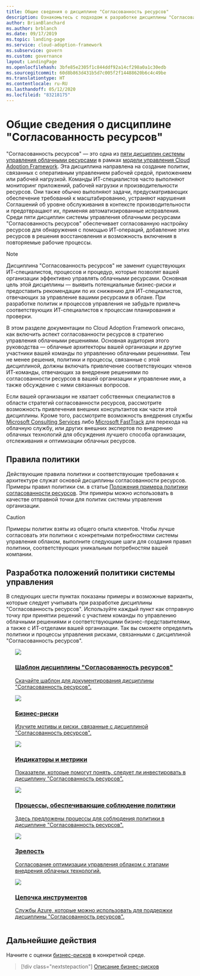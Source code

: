 ```yaml
---
title: Общие сведения о дисциплине "Согласованность ресурсов"
description: Ознакомьтесь с подходом к разработке дисциплины "Согласованность ресурсов" в рамках стратегии управления облаком.
author: BrianBlanchard
ms.author: brblanch
ms.date: 09/17/2019
ms.topic: landing-page
ms.service: cloud-adoption-framework
ms.subservice: govern
ms.custom: governance
layout: LandingPage
ms.openlocfilehash: 3bfe85e2305f1c844ddf92a14cf298a0a1c30edb
ms.sourcegitcommit: 60d8b863d431b5d7c005f2f14488620b6c4c49be
ms.translationtype: HT
ms.contentlocale: ru-RU
ms.lasthandoff: 05/12/2020
ms.locfileid: "83218175"
---
```

# <a name="resource-consistency-discipline-overview"></a>Общие сведения о дисциплине "Согласованность ресурсов"

"Согласованность ресурсов" — это одна из [пяти дисциплин системы управления облачными ресурсами](../governance-disciplines.md) в рамках [модели управления Cloud Adoption Framework](../index.md). Эта дисциплина направлена на создание политик, связанных с оперативным управлением рабочей средой, приложением или рабочей нагрузкой. Команды ИТ-специалистов часто выполняют мониторинг приложений, рабочей нагрузки и производительности ресурсов. Они также обычно выполняют задачи, предусматривающих обеспечение требований к масштабированию, устраняют нарушения Соглашений об уровне обслуживания в контексте производительности и предотвращают их, применяя автоматизированные исправления. Среди пяти дисциплин системы управления облачными ресурсами "Согласованность ресурсов" обеспечивает согласованную настройку ресурсов для обнаружения с помощью ИТ-операций, добавление этих ресурсов в решения восстановления и возможность включения в повторяемые рабочие процессы.

> [!NOTE]
> Дисциплина "Согласованность ресурсов" не заменит существующих ИТ-специалистов, процессов и процедур, которые позволят вашей организации эффективно управлять облачными ресурсами. Основная цель этой дисциплины — выявить потенциальные бизнес-риски и предоставить рекомендации по их снижению для ИТ-специалистов, отвечающих за управление вашими ресурсами в облаке. При разработке политик и процессов управления не забудьте привлечь соответствующих ИТ-специалистов к процессам планирования и проверки.

В этом разделе документации по Cloud Adoption Framework описано, как включить аспект согласованности ресурсов в стратегию управления облачными решениями. Основная аудитория этого руководства — облачные архитекторы вашей организации и другие участники вашей команды по управлению облачными решениями. Тем не менее решения, политики и процессы, связанные с этой дисциплиной, должны включать привлечение соответствующих членов ИТ-команды, отвечающих за внедрение решениями по согласованности ресурсов в вашей организации и управление ими, а также обсуждение с ними связанных вопросов.

Если вашей организации не хватает собственных специалистов в области стратегий согласованности ресурсов, рассмотрите возможность привлечения внешних консультантов как части этой дисциплины. Кроме того, рассмотрите возможность внедрения службы [Microsoft Consulting Services](https://www.microsoft.com/industry/services/consulting) либо [Microsoft FastTrack](https://azure.microsoft.com/programs/azure-fasttrack) для перехода на облачную службу, или других внешних экспертов по внедрению облачных технологий для обсуждения лучшего способа организации, отслеживания и оптимизации облачных ресурсов.

## <a name="policy-statements"></a>Правила политики

Действующие правила политики и соответствующие требования к архитектуре служат основой дисциплины согласованности ресурсов. Примеры правил политики см. в статье [Положения примера политики согласованности ресурсов](./policy-statements.md). Эти примеры можно использовать в качестве отправной точки для политик системы управления организации.

> [!CAUTION]
> Примеры политик взяты из общего опыта клиентов. Чтобы лучше согласовать эти политики с конкретными потребностями системы управления облаком, выполните следующие шаги для создания правил политики, соответствующих уникальным потребностям вашей компании.

## <a name="develop-governance-policy-statements"></a>Разработка положений политики системы управления

В следующих шести пунктах показаны примеры и возможные варианты, которые следует учитывать при разработке дисциплины "Согласованность ресурсов". Используйте каждый пункт как отправную точку при принятии решений с участием команды по управлению облачными решениями и соответствующими бизнес-представителями, а также с ИТ-отделами вашей организации. Так вы сможете определить политики и процессы управления рисками, связанными с дисциплиной "Согласованность ресурсов".

<!-- markdownlint-disable MD033 -->

<ul class="panelContent cardsE">
<li style="display: flex; flex-direction: column;">
    <a href="./template.md">
        <div class="cardSize">
            <div class="cardPadding" >
                <div class="card" >
                    <div class="cardImageOuter">
                        <div class="cardImage">
                            <img src="../../_images/govern/process-template.png" class="x-hidden-focus"/>
                        </div>
                    </div>
                    <div class="cardText" style="padding-left:0px;">
                        <h3>Шаблон дисциплины "Согласованность ресурсов"</h3>
                        <p class="x-hidden-focus">Скачайте шаблон для документирования дисциплины "Согласованность ресурсов".</p>
                    </div>
                </div>
            </div>
        </div>
    </a>
</li>
<li style="display: flex; flex-direction: column;">
    <a href="./business-risks.md">
        <div class="cardSize">
            <div class="cardPadding" >
                <div class="card" >
                    <div class="cardImageOuter">
                        <div class="cardImage">
                            <img src="../../_images/govern/process-risks.png" class="x-hidden-focus"/>
                        </div>
                    </div>
                    <div class="cardText" style="padding-left:0px;">
                        <h3>Бизнес-риски</h3>
                        <p class="x-hidden-focus">Изучите мотивы и риски, связанные с дисциплиной "Согласованность ресурсов".</p>
                    </div>
                </div>
            </div>
        </div>
    </a>
</li>
<li style="display: flex; flex-direction: column;">
    <a href="./metrics-tolerance.md">
        <div class="cardSize">
            <div class="cardPadding" >
                <div class="card" >
                    <div class="cardImageOuter">
                        <div class="cardImage">
                            <img src="../../_images/govern/process-metrics.png" class="x-hidden-focus"/>
                        </div>
                    </div>
                    <div class="cardText" style="padding-left:0px;">
                        <h3>Индикаторы и метрики</h3>
                        <p class="x-hidden-focus">Показатели, которые помогут понять, следует ли инвестировать в дисциплину "Согласованность ресурсов".</p>
                    </div>
                </div>
            </div>
        </div>
    </a>
</li>
<li style="display: flex; flex-direction: column;">
    <a href="./compliance-processes.md">
        <div class="cardSize">
            <div class="cardPadding" >
                <div class="card" >
                    <div class="cardImageOuter">
                        <div class="cardImage">
                            <img src="../../_images/govern/process-enforce.png" class="x-hidden-focus"/>
                        </div>
                    </div>
                    <div class="cardText" style="padding-left:0px;">
                        <h3>Процессы, обеспечивающие соблюдение политики</h3>
                        <p class="x-hidden-focus">Здесь предложены процессы для соблюдения политики в дисциплине "Согласованность ресурсов".</p>
                    </div>
                </div>
            </div>
        </div>
    </a>
</li>
<li style="display: flex; flex-direction: column;">
    <a href="./discipline-improvement.md">
        <div class="cardSize">
            <div class="cardPadding" >
                <div class="card" >
                    <div class="cardImageOuter">
                        <div class="cardImage">
                            <img src="../../_images/govern/process-maturity.png" class="x-hidden-focus"/>
                        </div>
                    </div>
                    <div class="cardText" style="padding-left:0px;">
                        <h3>Зрелость</h3>
                        <p class="x-hidden-focus">Согласование оптимизации управления облаком с этапами внедрения облачных технологий.</p>
                    </div>
                </div>
            </div>
        </div>
    </a>
</li>
<li style="display: flex; flex-direction: column;">
    <a href="./toolchain.md">
        <div class="cardSize">
            <div class="cardPadding" >
                <div class="card" >
                    <div class="cardImageOuter">
                        <div class="cardImage">
                            <img src="../../_images/govern/process-toolchain.png" class="x-hidden-focus"/>
                        </div>
                    </div>
                    <div class="cardText" style="padding-left:0px;">
                        <h3>Цепочка инструментов</h3>
                        <p class="x-hidden-focus">Службы Azure, которые можно использовать для поддержки дисциплины "Согласованность ресурсов".</p>
                    </div>
                </div>
            </div>
        </div>
    </a>
</li>
</ul>

## <a name="next-steps"></a>Дальнейшие действия

Начните с оценки [бизнес-рисков](./business-risks.md) в конкретной среде.

> [!div class="nextstepaction"]
> [Описание бизнес-рисков](./business-risks.md)
